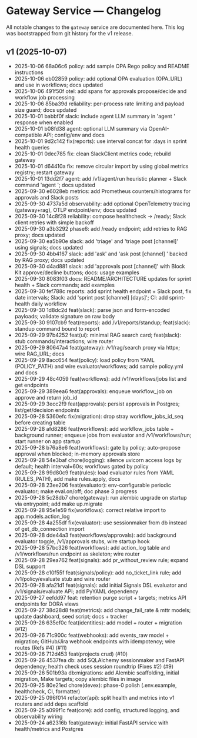 # Gateway Service — Changelog

All notable changes to the `gateway` service are documented here. This log was bootstrapped from git history for the v1 release.

## v1 (2025-10-07)

- 2025-10-06 68a06c6 policy: add sample OPA Rego policy and README instructions
- 2025-10-06 eb02859 policy: add optional OPA evaluation (OPA_URL) and use in workflows; docs updated
- 2025-10-06 491f50f otel: add spans for approvals propose/decide and workflow job processing
- 2025-10-06 85ba39d reliability: per-process rate limiting and payload size guard; docs updated
- 2025-10-01 babbf0f slack: include agent LLM summary in 'agent <query>' response when enabled
- 2025-10-01 b08fd38 agent: optional LLM summary via OpenAI-compatible API; config/env and docs
- 2025-10-01 9d2c142 fix(reports): use interval concat for :days in sprint health queries
- 2025-10-01 0dec785 fix: clean SlackClient metrics code; rebuild gateway
- 2025-10-01 d64410a fix: remove circular import by using global metrics registry; restart gateway
- 2025-10-01 13dd2f7 agent: add /v1/agent/run heuristic planner + Slack command 'agent <query>'; docs updated
- 2025-09-30 e6028eb metrics: add Prometheus counters/histograms for approvals and Slack posts
- 2025-09-30 4737a5d observability: add optional OpenTelemetry tracing (gateway+rag), OTLP endpoint/env; docs updated
- 2025-09-30 14c8f28 reliability: compose healthcheck -> /ready; Slack client retries with simple backoff
- 2025-09-30 a3b3292 phase6: add /ready endpoint; add retries to RAG proxy; docs updated
- 2025-09-30 ea5b90e slack: add 'triage' and 'triage post [channel]' using signals; docs updated
- 2025-09-30 4bb4167 slack: add 'ask' and 'ask post [channel] <query>' backed by RAG proxy; docs updated
- 2025-09-30 d4ad881 slack: add 'approvals post [channel]' with Block Kit approve/decline buttons; docs: usage examples
- 2025-09-30 8083f03 docs: README/ARCHITECTURE updates for sprint health + Slack commands; add examples
- 2025-09-30 fef788c reports: add sprint health endpoint + Slack post, fix date intervals; Slack: add 'sprint post [channel] [days]'; CI: add sprint-health daily workflow
- 2025-09-30 1d8dc2d feat(slack): parse json and form-encoded payloads; validate signature on raw body
- 2025-09-30 9107cb9 feat(reports): add /v1/reports/standup; feat(slack): standup command bound to report
- 2025-09-29 97b4252 feat(ui): minimal RAG search card; feat(slack): stub commands/interactions; wire router
- 2025-09-29 80647a4 feat(gateway): /v1/rag/search proxy via httpx; wire RAG_URL; docs
- 2025-09-29 8acc654 feat(policy): load policy from YAML (POLICY_PATH) and wire evaluator/workflows; add sample policy.yml and docs
- 2025-09-29 48c4059 feat(workflows): add /v1/workflows/jobs list and get endpoints
- 2025-09-29 389eea6 feat(approvals): enqueue workflow_job on approve and return job_id
- 2025-09-29 3ecc2f9 feat(approvals): persist approvals in Postgres; list/get/decision endpoints
- 2025-09-28 5360efc fix(migration): drop stray workflow_jobs_id_seq before creating table
- 2025-09-28 afd8286 feat(workflows): add workflow_jobs table + background runner; enqueue jobs from evaluator and /v1/workflows/run; start runner on app startup
- 2025-09-28 b76a8e6 feat(workflows): gate by policy; auto-propose approval when blocked; in-memory approvals store
- 2025-09-28 54e3baf chore(logging): silence uvicorn access logs by default; health interval=60s; workflows gated by policy
- 2025-09-28 99d80c9 feat(rules): load evaluator rules from YAML (RULES_PATH), add make rules.apply, docs
- 2025-09-28 23ee206 feat(evaluator): env-configurable periodic evaluator; make eval.on/off; doc phase 3 progress
- 2025-09-28 5c28db7 chore(gateway): run alembic upgrade on startup via entrypoint; add make up.migrate
- 2025-09-28 95e1e59 fix(workflows): correct relative import to app.models.action_log
- 2025-09-28 4a255df fix(evaluator): use sessionmaker from db instead of get_db_connection import
- 2025-09-28 dde44a3 feat(workflows/approvals): add background evaluator toggle, /v1/approvals stubs, wire startup hook
- 2025-09-28 57bc326 feat(workflows): add action_log table and /v1/workflows/run endpoint as skeleton; wire router
- 2025-09-28 29ea762 feat(signals): add pr_without_review rule; expand DSL support
- 2025-09-28 c10f55f feat(signals/policy): add no_ticket_link rule; add /v1/policy/evaluate stub and wire router
- 2025-09-28 afa21d1 feat(signals): add initial Signals DSL evaluator and /v1/signals/evaluate API; add PyYAML dependency
- 2025-09-27 eefdd97 feat: retention purge script + targets; metrics API endpoints for DORA views
- 2025-09-27 38d28d8 feat(metrics): add change_fail_rate & mttr models; update dashboard, seed script; docs + tracker
- 2025-09-26 635ef0c feat(identities): add model + router + migration (#12)
- 2025-09-26 71c900c feat(webhooks): add events_raw model + migration; GitHub/Jira webhook endpoints with idempotency; wire routes (Refs #4) (#11)
- 2025-09-26 712d453 feat(projects crud) (#10)
- 2025-09-26 4537fea db: add SQLAlchemy sessionmaker and FastAPI dependency; health check uses session roundtrip (Fixes #2) (#9)
- 2025-09-26 501b93a db:migrations: add Alembic scaffolding, initial migration, Make targets; copy alembic files in image
- 2025-09-25 80e21ed chore(devex): phase-0 polish (.env.example, healthcheck, CI, formatter)
- 2025-09-25 096f014 refactor(api): split health and metrics into v1 routers and add deps scaffold
- 2025-09-25 a099f1c feat(core): add config, structured logging, and observability wiring
- 2025-09-24 a62316b feat(gateway): initial FastAPI service with health/metrics and Postgres
